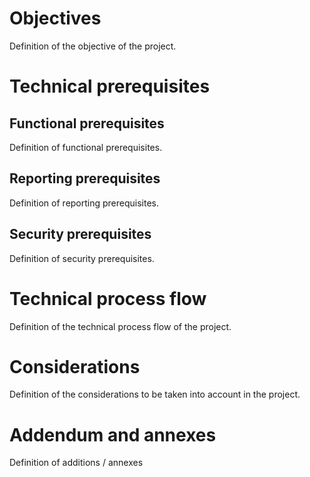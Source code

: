 # Objectives

Definition of the objective of the project.

# Technical prerequisites

## Functional prerequisites

Definition of functional prerequisites.

## Reporting prerequisites

Definition of reporting prerequisites.

## Security prerequisites

Definition of security prerequisites.

# Technical process flow

Definition of the technical process flow of the project.

# Considerations

Definition of the considerations to be taken into account in the project.

# Addendum and annexes

Definition of additions / annexes